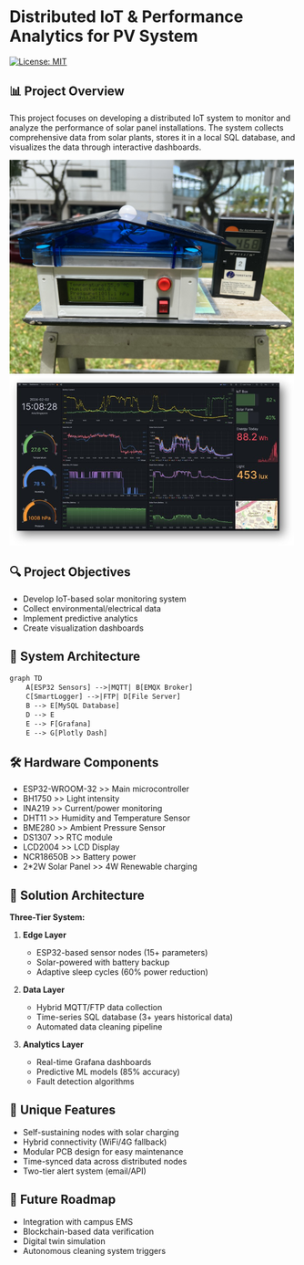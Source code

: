 # Distributed IoT & Performance Analytics for PV System

[![License: MIT](https://img.shields.io/badge/License-MIT-yellow.svg)](https://opensource.org/licenses/MIT)

## 📊 Project Overview
This project focuses on developing a distributed IoT system to monitor and analyze the performance of solar panel installations. 
The system collects comprehensive data from solar plants, stores it in a local SQL database, and visualizes the data through interactive dashboards.

<img src="images/IMG_2418.jpg" width="500" alt="image">
<img src="images/grafana.jpg" width="500" alt="image">

## 🔍 Project Objectives
- Develop IoT-based solar monitoring system
- Collect environmental/electrical data
- Implement predictive analytics
- Create visualization dashboards

## 🌱 System Architecture
```mermaid
graph TD
    A[ESP32 Sensors] -->|MQTT| B[EMQX Broker]
    C[SmartLogger] -->|FTP| D[File Server]
    B --> E[MySQL Database]
    D --> E
    E --> F[Grafana]
    E --> G[Plotly Dash]
```

## 🛠️ Hardware Components
- ESP32-WROOM-32 >> Main microcontroller
- BH1750 >> Light intensity
- INA219 >> Current/power monitoring
- DHT11 >> Humidity and Temperature Sensor
- BME280 >> Ambient Pressure Sensor
- DS1307 >> RTC module
- LCD2004 >> LCD Display
- NCR18650B	>> Battery power
- 2*2W Solar Panel >> 4W Renewable charging

## 🚀 Solution Architecture
**Three-Tier System:**
1. **Edge Layer**  
   - ESP32-based sensor nodes (15+ parameters)  
   - Solar-powered with battery backup  
   - Adaptive sleep cycles (60% power reduction)

2. **Data Layer**  
   - Hybrid MQTT/FTP data collection  
   - Time-series SQL database (3+ years historical data)  
   - Automated data cleaning pipeline

3. **Analytics Layer**  
   - Real-time Grafana dashboards  
   - Predictive ML models (85% accuracy)  
   - Fault detection algorithms

## 🌟 Unique Features
- Self-sustaining nodes with solar charging
- Hybrid connectivity (WiFi/4G fallback)
- Modular PCB design for easy maintenance
- Time-synced data across distributed nodes
- Two-tier alert system (email/API)

## 🔮 Future Roadmap
- Integration with campus EMS
- Blockchain-based data verification
- Digital twin simulation
- Autonomous cleaning system triggers
